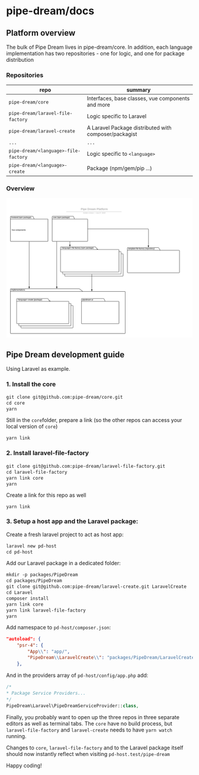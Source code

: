 # pipe-dream/docs

## Platform overview
The bulk of Pipe Dream lives in pipe-dream/core. In addition, each language implementation has two repositories - one for logic, and one for package distribution

### Repositories 
| repo  | summary |
| ------------- | ------------- |
| `pipe-dream/core`  | Interfaces, base classes, vue components and more  |
| `pipe-dream/laravel-file-factory`  | Logic specific to Laravel  |
| `pipe-dream/laravel-create` | A Laravel Package distributed with composer/packagist   |
| `...` | `...`   |
| `pipe-dream/<language>-file-factory` | Logic specific to `<language>`   |
| `pipe-dream/<language>-create` | Package (npm/gem/pip ...)   |

### Overview
<a href="https://www.lucidchart.com/documents/edit/e228254d-6c72-43ba-9bf2-0cd81be2cce6/0?beaconFlowId=CF13F2391D43F2E2" target="_blank">
    <img src="img/pipe_dream_platform.png">
</a>

## Pipe Dream development guide
Using Laravel as example.

### 1. Install the core
```
git clone git@github.com:pipe-dream/core.git
cd core
yarn
```
Still in the `core`folder, prepare a link (so the other repos can access your local version of `core`)
```
yarn link
```

### 2. Install laravel-file-factory
```
git clone git@github.com:pipe-dream/laravel-file-factory.git
cd laravel-file-factory
yarn link core
yarn
```
Create a link for this repo as well
```
yarn link
```

### 3. Setup a host app and the Laravel package:
Create a fresh laravel project to act as host app:
```
laravel new pd-host
cd pd-host
```
Add our Laravel package in a dedicated folder:
```
mkdir -p packages/PipeDream
cd packages/PipeDream
git clone git@github.com:pipe-dream/laravel-create.git LaravelCreate
cd Laravel
composer install
yarn link core
yarn link laravel-file-factory
yarn
```
Add namespace to `pd-host/composer.json`:
```json
"autoload": {
    "psr-4": {
        "App\\": "app/",
        "PipeDream\\LaravelCreate\\": "packages/PipeDream/LaravelCreate/src"
    },
```
And in the providers array of `pd-host/config/app.php` add:
```php
/*
* Package Service Providers...
*/
PipeDream\Laravel\PipeDreamServiceProvider::class,
```

Finally, you probably want to open up the three repos in three separate editors as well as terminal tabs.
The `core` have no build process, but `laravel-file-factory` and `laravel-create` needs to have `yarn watch` running.

Changes to `core`, `laravel-file-factory` and to the Laravel package itself should now instantly reflect when visiting `pd-host.test/pipe-dream`

Happy coding!
